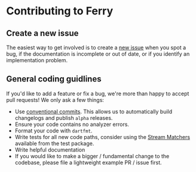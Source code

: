 # Contributing to Ferry

## Create a new issue

The easiest way to get involved is to create a [new issue](https://github.com/gql-dart/ferry/issues/new) when you spot a bug, if the documentation is incomplete or out of date, or if you identify an implementation problem.

## General coding guidlines

If you'd like to add a feature or fix a bug, we're more than happy to accept pull requests! We only ask a few things:

- Use [conventional commits](https://www.conventionalcommits.org/). This allows us to automatically build changelogs and publish `alpha` releases.
- Ensure your code contains no analyzer errors.
- Format your code with `dartfmt`.
- Write tests for all new code paths, consider using the [Stream Matchers](https://pub.dartlang.org/packages/test#stream-matchers) available from the test package.
- Write helpful documentation
- If you would like to make a bigger / fundamental change to the codebase, please file a lightweight example PR / issue first.
